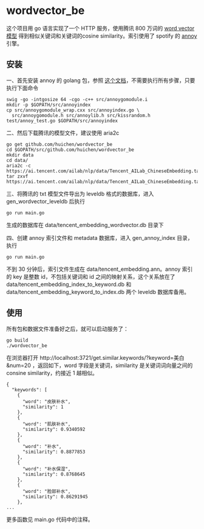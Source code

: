 # wordvector_be

这个项目用 go 语言实现了一个 HTTP 服务，使用腾讯 800 万词的 [word vector 模型](https://ai.tencent.com/ailab/zh/news/detial?id=22) 得到相似关键词和关键词的cosine similarity。索引使用了 spotify 的 [annoy](https://github.com/spotify/annoy) 引擎。

## 安装

一、首先安装 annoy 的 golang 包，参照 [这个文档](https://github.com/spotify/annoy/blob/master/README_GO.rst)，不需要执行所有步骤，只要执行下面命令

```
swig -go -intgosize 64 -cgo -c++ src/annoygomodule.i
mkdir -p $GOPATH/src/annoyindex
cp src/annoygomodule_wrap.cxx src/annoyindex.go \
  src/annoygomodule.h src/annoylib.h src/kissrandom.h test/annoy_test.go $GOPATH/src/annoyindex
```

二、然后下载腾讯的模型文件，建议使用 aria2c

```
go get github.com/huichen/wordvector_be
cd $GOPATH/src/github.com/huichen/wordvector_be
mkdir data
cd data/
aria2c -c https://ai.tencent.com/ailab/nlp/data/Tencent_AILab_ChineseEmbedding.tar.gz
tar zxvf https://ai.tencent.com/ailab/nlp/data/Tencent_AILab_ChineseEmbedding.tar.gz
```

三、将腾讯的 txt 模型文件导出为 leveldb 格式的数据库，进入 gen_wordvector_leveldb 后执行

```
go run main.go
```

生成的数据库在 data/tencent_embedding_wordvector.db 目录下

四、创建 annoy 索引文件和 metadata 数据库，进入 gen_annoy_index 目录，执行

```
go run main.go
```

不到 30 分钟后，索引文件生成在 data/tencent_embedding.ann。annoy 索引的 key 是整数 id，不包括关键词和 id 之间的映射关系，这个关系放在了 data/tencent_embedding_index_to_keyword.db 和 data/tencent_embedding_keyword_to_index.db 两个 leveldb 数据库备用。

## 使用

所有包和数据文件准备好之后，就可以启动服务了：

```
go build
./wordvector_be
```

在浏览器打开 http://localhost:3721/get.similar.keywords/?keyword=美白&num=20 ，返回如下，word 字段是关键词，similarity 是关键词词向量之间的 consine similarity，约接近 1 越相似。

```
{
  "keywords": [
    {
      "word": "皮肤补水",
      "similarity": 1
    },
    {
      "word": "肌肤补水",
      "similarity": 0.9340592
    },
    {
      "word": "补水",
      "similarity": 0.8877853
    },
    {
      "word": "补水保湿",
      "similarity": 0.8768645
    },
    {
      "word": "脸部补水",
      "similarity": 0.86291945
    },
...
```

更多函数见 main.go 代码中的注释。
